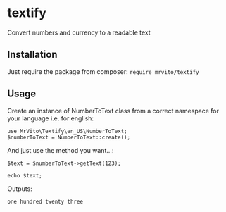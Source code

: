 # textify
Convert numbers and currency to a readable text

## Installation
Just require the package from composer:
`require mrvito/textify`

## Usage
Create an instance of NumberToText class from a correct namespace for your language
i.e. for english:

    use MrVito\Textify\en_US\NumberToText;
    $numberToText = NumberToText::create();
    
And just use the method you want...:

    $text = $numberToText->getText(123);
    
    echo $text;
    
Outputs:

    one hundred twenty three
